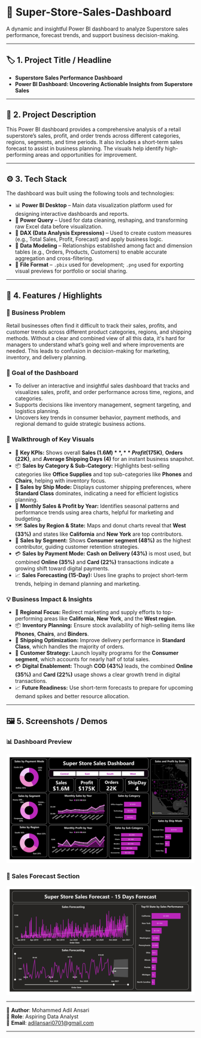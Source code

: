# 🛒 Super-Store-Sales-Dashboard

A dynamic and insightful Power BI dashboard to analyze Superstore sales performance, forecast trends, and support business decision-making.

---

## 🏷️ 1. Project Title / Headline

- **Superstore Sales Performance Dashboard**
- **Power BI Dashboard: Uncovering Actionable Insights from Superstore Sales**

---

## 📝 2. Project Description

This Power BI dashboard provides a comprehensive analysis of a retail superstore’s sales, profit, and order trends across different categories, regions, segments, and time periods. It also includes a short-term sales forecast to assist in business planning. The visuals help identify high-performing areas and opportunities for improvement.

---

## ⚙️ 3. Tech Stack

The dashboard was built using the following tools and technologies:

- 📊 **Power BI Desktop** – Main data visualization platform used for designing interactive dashboards and reports.  
- 📂 **Power Query** – Used for data cleaning, reshaping, and transforming raw Excel data before visualization.  
- 🧠 **DAX (Data Analysis Expressions)** – Used to create custom measures (e.g., Total Sales, Profit, Forecast) and apply business logic.  
- 📝 **Data Modeling** – Relationships established among fact and dimension tables (e.g., Orders, Products, Customers) to enable accurate aggregation and cross-filtering.  
- 📁 **File Format** – `.pbix` used for development; `.png` used for exporting visual previews for portfolio or social sharing.

---

## 🌟 4. Features / Highlights

### 🧩 Business Problem

Retail businesses often find it difficult to track their sales, profits, and customer trends across different product categories, regions, and shipping methods. Without a clear and combined view of all this data, it's hard for managers to understand what’s going well and where improvements are needed. This leads to confusion in decision-making for marketing, inventory, and delivery planning.

### 🎯 Goal of the Dashboard

- To deliver an interactive and insightful sales dashboard that tracks and visualizes sales, profit, and order performance across time, regions, and categories.
- Supports decisions like inventory management, segment targeting, and logistics planning.
- Uncovers key trends in consumer behavior, payment methods, and regional demand to guide strategic business actions.

### 🧭 Walkthrough of Key Visuals

- 📌 **Key KPIs:** Shows overall **Sales ($1.6M)**, **Profit ($175K)**, **Orders (22K)**, and **Average Shipping Days (4)** for an instant business snapshot.  
- 📦 **Sales by Category & Sub-Category:** Highlights best-selling categories like **Office Supplies** and top sub-categories like **Phones** and **Chairs**, helping with inventory focus.  
- 🛫 **Sales by Ship Mode:** Displays customer shipping preferences, where **Standard Class** dominates, indicating a need for efficient logistics planning.  
- 📅 **Monthly Sales & Profit by Year:** Identifies seasonal patterns and performance trends using area charts, helpful for marketing and budgeting.  
- 🗺️ **Sales by Region & State:** Maps and donut charts reveal that **West (33%)** and states like **California** and **New York** are top contributors.  
- 👥 **Sales by Segment:** Shows **Consumer segment (48%)** as the highest contributor, guiding customer retention strategies.  
- 💳 **Sales by Payment Mode:** **Cash on Delivery (43%)** is most used, but combined **Online (35%)** and **Card (22%)** transactions indicate a growing shift toward digital payments.  
- 📈 **Sales Forecasting (15-Day):** Uses line graphs to project short-term trends, helping in demand planning and marketing.

### 💡 Business Impact & Insights

- 📍 **Regional Focus:** Redirect marketing and supply efforts to top-performing areas like **California**, **New York**, and the **West region**.  
- 📦 **Inventory Planning:** Ensure stock availability of high-selling items like **Phones**, **Chairs**, and **Binders**.  
- 🚛 **Shipping Optimization:** Improve delivery performance in **Standard Class**, which handles the majority of orders.  
- 👤 **Customer Strategy:** Launch loyalty programs for the **Consumer segment**, which accounts for nearly half of total sales.  
- 💳 **Digital Enablement:** Though **COD (43%)** leads, the combined **Online (35%)** and **Card (22%)** usage shows a clear growth trend in digital transactions.  
- 📈 **Future Readiness:** Use short-term forecasts to prepare for upcoming demand spikes and better resource allocation.

---

## 🖼️ 5. Screenshots / Demos

### 📊 Dashboard Preview  
![Dashboard Preview](https://github.com/adill07/Super-Store-Sales-Dashboard/blob/main/Dashboard_image.jpg)

### 🔮 Sales Forecast Section  
![Sales Forecast](https://github.com/adill07/Super-Store-Sales-Dashboard/blob/main/Sales_Forecast_image.jpg)



---

🔗 **Author**: Mohammed Adil Ansari  
💼 **Role**: Aspiring Data Analyst  
📧 **Email**: adilansari0701@gmail.com

---

